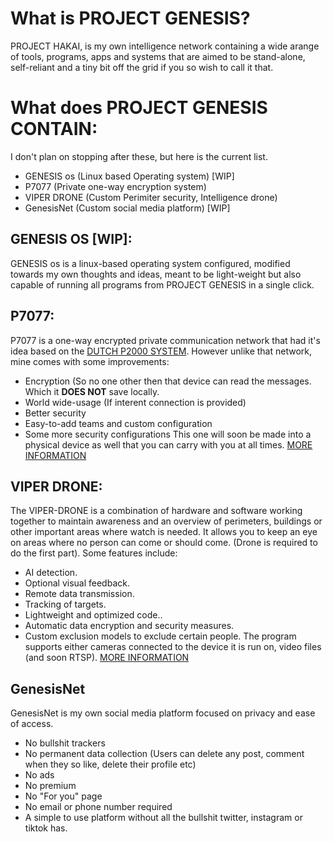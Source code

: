 # What is PROJECT GENESIS?
PROJECT HAKAI, is my own intelligence network containing a wide arange of tools, programs, apps and systems that are aimed to be stand-alone, self-reliant and a tiny bit off the grid if you so wish to call it that. 

# What does PROJECT GENESIS CONTAIN:
I don't plan on stopping after these, but here is the current list.
- GENESIS os (Linux based Operating system) [WIP]
- P7077 (Private one-way encryption system)
- VIPER DRONE (Custom Perimiter security, Intelligence drone)
- GenesisNet (Custom social media platform) [WIP]


## GENESIS OS [WIP]:
GENESIS os is a linux-based operating system configured, modified towards my own thoughts and ideas, meant to be light-weight but also capable of running all programs from PROJECT GENESIS in a single click.

## P7077:
P7077 is a one-way encrypted private communication network that had it's idea based on the [DUTCH P2000 SYSTEM](<https://en.wikipedia.org/wiki/P2000_(network)>). However unlike that network,  mine comes with some improvements:
- Encryption (So no one other then that device can read the messages. Which it **DOES NOT** save locally.
- World wide-usage (If interent connection is provided)
- Better security
- Easy-to-add teams and custom configuration
- Some more security configurations
This one will soon be made into a physical device as well that you can carry with you at all times.
[MORE INFORMATION](<https://intel.yokaigroup.gg/projects/p7077/>)

## VIPER DRONE:
The VIPER-DRONE is a combination of hardware and software working together to maintain awareness and an overview of perimeters, buildings or other important areas where watch is needed. 
It allows you to keep an eye on areas where no person can come or should come. (Drone is required to do the first part).
Some features include:

- AI detection.
- Optional visual feedback.
- Remote data transmission.
- Tracking of targets.
- Lightweight and optimized code..
- Automatic data encryption and security measures.
- Custom exclusion models to exclude certain people.
The program supports either cameras connected to the device it is run on, video files (and soon RTSP).
[MORE INFORMATION](<https://intel.yokaigroup.gg/projects/intel-drone/>)

## GenesisNet
GenesisNet is my own social media platform focused on privacy and ease of access. 
- No bullshit trackers
- No  permanent data collection (Users can delete any post, comment when they so like, delete their profile etc)
- No ads
- No premium 
- No "For you" page
- No email or phone number required
- A simple to use platform without all the bullshit twitter, instagram or tiktok has.

